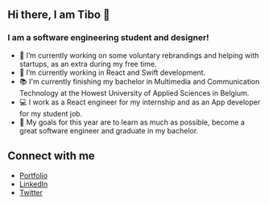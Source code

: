 ## Hi there, I am Tibo 👋

### I am a software engineering student and designer!
- 🔭 I’m currently working on some voluntary rebrandings and helping with startups, as an extra during my free time.
- 🌱 I’m currently working in React and Swift development.
- 📚 I'm currently finishing my bachelor in Multimedia and Communication Technology at the Howest University of Applied Sciences in Belgium.
- 💻 I work as a React engineer for my internship and as an App developer for my student job.
- 🙌 My goals for this year are to learn as much as possible, become a great software engineer and graduate in my bachelor.

## Connect with me
- [Portfolio](https://tibosevenhant.be/)
- [LinkedIn](https://www.linkedin.com/in/tibo-sevenhant/)
- [Twitter](https://twitter.com/TiboSevenhant/)
